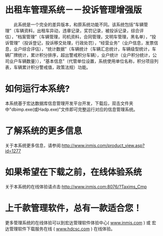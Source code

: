 # 出租车管理系统－－投诉管理增强版
　　此系统是一个完全的差异版本，和原系统功能不同。该系统包括“车辆管理”（车辆资料，出租车异动，违章记录，奖罚记录，被投诉记录，综合评估），“档案管理”（车辆管理，司机资料，合同管理，文明车管理，黑名单），“投诉管理”（投诉登记，投诉移交处理，行政处罚），“经营业务”（业户信息，发票信息，业户综合评估），“统计数据”（车辆统计（车辆汇总统计，车辆级型统计，车辆厂牌统计，累计积分排序，超出警戒积分车辆），业户统计（业户积分统计，公司业户车辆数量）），“基本信息”（代管单位设置，系统使用单位名称，积分项目列表，车辆累计积分警戒值，政策法规）功能。

# 如何运行本系统?

本系统基于宏达数据库信息管理开发平台开发，下载后，双击文件夹中"dbimp.exe(或Hadp.exe)"文件即可完整运行对应的信息管理系统。

# 了解系统的更多信息

关于本系统更多信息，请参阅:http://www.inmis.com/product_view.asp?id=1277

# 如果希望在下载之前，在线体验系统

关于本系统的在线体验请点击:http://www.inmis.com:8076/?Taxims_Cmp

# 上千款管理软件，总有一款适合您！

更多管理系统的在线体验可以到宏达管理软件体验中心( www.inmis.com ) 或 宏达管理软件下载服务在线 ( www.hdcsc.com ) 在线体验。

